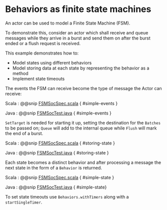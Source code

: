 # Behaviors as finite state machines

An actor can be used to model a Finite State Machine (FSM).

To demonstrate this, consider an actor which shall receive and queue messages while they arrive in a burst and
send them on after the burst ended or a flush request is received.

This example demonstrates how to:

* Model states using different behaviors
* Model storing data at each state by representing the behavior as a method 
* Implement state timeouts 

The events the FSM can receive become the type of message the Actor can receive:

Scala
:  @@snip [FSMSocSpec.scala](/akka-actor-typed-tests/src/test/scala/docs/akka/typed/FSMDocSpec.scala) { #simple-events }

Java
:  @@snip [FSMSocTest.java](/akka-actor-typed-tests/src/test/java/jdocs/akka/typed/FSMDocTest.java) { #simple-events }

`SetTarget` is needed for starting it up, setting the destination for the
`Batches` to be passed on; `Queue` will add to the internal queue while
`Flush` will mark the end of a burst.

Scala
:  @@snip [FSMSocSpec.scala](/akka-actor-typed-tests/src/test/scala/docs/akka/typed/FSMDocSpec.scala) { #storing-state }

Java
:  @@snip [FSMSocTest.java](/akka-actor-typed-tests/src/test/java/jdocs/akka/typed/FSMDocTest.java) { #storing-state }

Each state becomes a distinct behavior and after processing a message the next state in the form of a `Behavior`
is returned.

Scala
:  @@snip [FSMSocSpec.scala](/akka-actor-typed-tests/src/test/scala/docs/akka/typed/FSMDocSpec.scala) { #simple-state }

Java
:  @@snip [FSMSocTest.java](/akka-actor-typed-tests/src/test/java/jdocs/akka/typed/FSMDocTest.java) { #simple-state}

To set state timeouts use `Behaviors.withTimers` along with a `startSingleTimer`.








